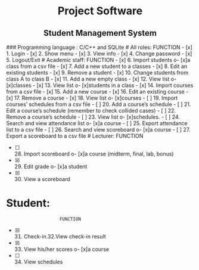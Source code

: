 <center> <h1>Project Software</h1> </center>
<center> <h2>Student Management System</h2> </center>
### Programming language : C/C++ and SQLite
# All roles:
						FUNCTION 		
- [x] 1. Login 		
- [x] 2. Show menu
- [x] 3. View info 		
- [x] 4. Change password 	
- [x] 5. Logout/Exit 		
# Academic staff:
					 	FUNCTION 								
- [x] 6. Import students o- [x]a	class from a csv file 					
- [x] 7. Add a new student to	a classes								
- [x] 8. Edit	an existing	students 									
- [x] 9. Remove a student 											
- [x] 10. Change students	from class A to	class B 					
- [x] 11. Add	a new empty class 										
- [x] 12. View list o- [x]classes 										
- [x] 13. View list o- [x]students in	a class 						
- [x] 14. Import courses from	a csv file 								
- [x] 15. Add	a new course 											
- [x] 16. Edit an	existing course 									
- [x] 17. Remove a course 											
- [x] 18. View list o- [x]courses 										
- [ ] 19. Import courses’ schedules from a csv file 					
- [ ] 20. Add	a course’s schedule 									
- [ ] 21. Edit a course’s schedule (remember to check	collided cases) 
- [ ] 22. Remove a course’s schedule 									
- [ ] 23. View list o- [x]schedules. 									
- [ ] 24. Search and view attendance list	o- [x]a course 				
- [ ] 25. Export attendance list to a	csv	file 						
- [ ] 26. Search and	view scoreboard o- [x]a course 					
- [ ] 27. Export a scoreboard	to a csv file 							
# Lecturer:
						 FUNCTION 								
	
- [ ] 28. Import scoreboard o- [x]a course (midterm,	final, lab, bonus) 	
- [x] 29. Edit grade o- [x]a	student 									
- [x] 30. View a scoreboard 											
# Student:
	 					FUNCTION 								
- [x] 31. Check-in.32.View check-in result 							
- [x] 33. View his/her scores o- [x]a course 							
- [ ] 34. View schedules 												
